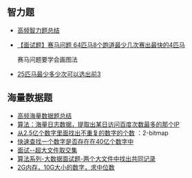 ## 智力题

 - [高频智力题总结](http://szufrank.top/#/./interview/iq.md)
 - [【面试题】赛马问题 64匹马8个跑道最少几次赛出最快的4匹马](https://blog.csdn.net/qq_43827595/article/details/104154641)

	赛马问题要学会画图法
	
 - [25匹马最少多少次可以选出前3](https://blog.csdn.net/xiaojimanman/article/details/45887395?ops_request_misc=%25257B%252522request%25255Fid%252522%25253A%252522160828558316780310113034%252522%25252C%252522scm%252522%25253A%25252220140713.130102334..%252522%25257D&request_id=160828558316780310113034&biz_id=0&utm_medium=distribute.pc_search_result.none-task-blog-2~all~baidu_landing_v2~default-2-45887395.nonecase&utm_term=25%E5%8C%B9%E9%A9%AC)

## 海量数据题

 - [高频海量数据题总结](http://szufrank.top/#/./interview/big_data.md)
 - [算法：海量日志数据，提取出某日访问百度次数最多的那个IP](https://blog.csdn.net/tayanxunhua/article/details/20528389?ops_request_misc=%25257B%252522request%25255Fid%252522%25253A%252522160827869616780302911840%252522%25252C%252522scm%252522%25253A%25252220140713.130102334.pc%25255Fall.%252522%25257D&request_id=160827869616780302911840&biz_id=0&utm_medium=distribute.pc_search_result.none-task-blog-2~all~first_rank_v2~rank_v29_name-1-20528389.nonecase&utm_term=%E6%B5%B7%E9%87%8F%E6%97%A5%E5%BF%97%E6%95%B0%E6%8D%AE%EF%BC%8C%E6%8F%90%E5%8F%96%E5%87%BA%E6%9F%90%E6%97%A5%E8%AE%BF%E9%97%AE%E7%99%BE%E5%BA%A6%E6%AC%A1%E6%95%B0%E6%9C%80%E5%A4%9A%E7%9A%84%E9%82%A3%E4%B8%AAIP)
 - [从2.5亿个数字里面找出不重复的数字的个数](https://blog.csdn.net/sysmedia/article/details/53514901?ops_request_misc=%25257B%252522request%25255Fid%252522%25253A%252522160827973916780288765142%252522%25252C%252522scm%252522%25253A%25252220140713.130102334..%252522%25257D&request_id=160827973916780288765142&biz_id=0&utm_medium=distribute.pc_search_result.none-task-blog-2~all~baidu_landing_v2~default-1-53514901.nonecase&utm_term=32%E4%BD%8D%E7%9A%84%E6%9C%BA%E5%99%A8%EF%BC%8C2%E4%BA%BF%E4%B8%AA%E6%95%B4%E6%95%B0%E4%B8%AD%E6%89%BE%E4%B8%8D%E9%87%8D%E5%A4%8D%E6%95%B0%E5%AD%97%EF%BC%9F)  ：2-bitmap
 - [快速查找一个数字是否存在在40亿个数字中](https://blog.csdn.net/weixin_44164489/article/details/108548565)
 - [面试--超大文件取交集](https://blog.csdn.net/wmq534/article/details/38710051?ops_request_misc=%25257B%252522request%25255Fid%252522%25253A%252522160828311316780271120420%252522%25252C%252522scm%252522%25253A%25252220140713.130102334.pc%25255Fall.%252522%25257D&request_id=160828311316780271120420&biz_id=0&utm_medium=distribute.pc_search_result.none-task-blog-2~all~first_rank_v2~rank_v29-3-38710051.nonecase&utm_term=%E5%8F%96%E8%B6%85%E5%A4%A7%E6%96%87%E4%BB%B6%E6%95%B0%E5%AD%97%E4%BA%A4%E9%9B%86)
 - [算法系列-大数据面试题-两个大文件中找出共同记录](https://blog.csdn.net/tiankong_/article/details/77234726?utm_medium=distribute.pc_relevant.none-task-blog-BlogCommendFromMachineLearnPai2-2.control&depth_1-utm_source=distribute.pc_relevant.none-task-blog-BlogCommendFromMachineLearnPai2-2.control)
 - [2G内存，10G大小的数字，求中位数](https://mp.weixin.qq.com/s/jWsrSF1sho-8v7w-qQpLtA)
